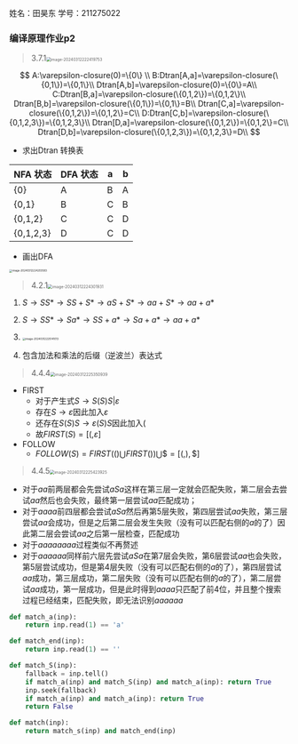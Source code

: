 姓名：田昊东		学号：211275022

### 编译原理作业p2

> 3.7.1<img src="https://thdlrt.oss-cn-beijing.aliyuncs.com/image-20240312222419753.png" alt="image-20240312222419753" style="zoom:50%;" />

$$
A:\varepsilon-closure(0)=\{0\} \\
B:Dtran[A,a]=\varepsilon-closure(\{0,1\})=\{0,1\}\\
Dtran[A,b]=\varepsilon-closure(0)=\{0\}=A\\
C:Dtran[B,a]=\varepsilon-closure(\{0,1,2\})=\{0,1,2\}\\
Dtran[B,b]=\varepsilon-closure(\{0,1\})=\{0,1\}=B\\
Dtran[C,a]=\varepsilon-closure(\{0,1,2\})=\{0,1,2\}=C\\
D:Dtran[C,b]=\varepsilon-closure(\{0,1,2,3\})=\{0,1,2,3\}\\
Dtran[D,a]=\varepsilon-closure(\{0,1,2\})=\{0,1,2\}=C\\
Dtran[D,b]=\varepsilon-closure(\{0,1,2,3\})=\{0,1,2,3\}=D\\
$$

- 求出Dtran 转换表

| NFA 状态  | DFA 状态 | a    | b    |
| --------- | -------- | ---- | ---- |
| {0}       | A        | B    | A    |
| {0,1}     | B        | C    | B    |
| {0,1,2}   | C        | C    | D    |
| {0,1,2,3} | D        | C    | D    |

- 画出DFA

<img src="https://thdlrt.oss-cn-beijing.aliyuncs.com/image-20240312224203583.png" alt="image-20240312224203583" style="zoom: 33%;" />

> 4.2.1<img src="https://thdlrt.oss-cn-beijing.aliyuncs.com/image-20240312224301931.png" alt="image-20240312224301931" style="zoom:50%;" />

1. $S\to SS*\to SS+S*\to aS+S*\to aa+S*\to aa+a*$
2. $S\to SS*\to Sa*\to SS+a*\to Sa+a*\to aa+a*$
3. <img src="https://thdlrt.oss-cn-beijing.aliyuncs.com/image-20240312225141013.png" alt="image-20240312225141013" style="zoom:33%;" />

5. 包含加法和乘法的后缀（逆波兰）表达式

> 4.4.4<img src="https://thdlrt.oss-cn-beijing.aliyuncs.com/image-20240312225350939.png" alt="image-20240312225350939" style="zoom:50%;" />

- FIRST
  - 对于产生式$S\to S(S)S|\varepsilon$
  - 存在$S\to\varepsilon$因此加入$\varepsilon$
  - 还存在$S(S)S\to\varepsilon(S)S$因此加入$($
  - 故$FIRST(S) = [(,\varepsilon]$
- FOLLOW
  - $FOLLOW(S)=FIRST(()\bigcup FIRST())\bigcup\$=[(,),\$]$

> 4.4.5<img src="https://thdlrt.oss-cn-beijing.aliyuncs.com/image-20240312225423925.png" alt="image-20240312225423925" style="zoom:50%;" />

- 对于$aa$前两层都会先尝试$aSa$这样在第三层一定就会匹配失败，第二层会去尝试$aa$然后也会失败，最终第一层尝试$aa$匹配成功；
- 对于$aaaa$前四层都会尝试$aSa$然后再第5层失败，第四层尝试$aa$失败，第三层尝试$aa$会成功，但是之后第二层会发生失败（没有可以匹配右侧的$a$的了）因此第二层会尝试$aa$之后第一层检查，匹配成功
- 对于$aaaaaaaa$过程类似不再赘述
- 对于$aaaaaa$同样前六层先尝试$aSa$在第7层会失败，第6层尝试$aa$也会失败，第5层尝试成功，但是第4层失败（没有可以匹配右侧的$a$的了），第四层尝试$aa$成功，第三层成功，第二层失败（没有可以匹配右侧的$a$的了），第二层尝试$aa$成功，第一层成功，但是此时得到$aaaa$只匹配了前4位，并且整个搜索过程已经结束，匹配失败，即无法识别$aaaaaa$

```python
def match_a(inp):
    return inp.read(1) == 'a'

def match_end(inp):
    return inp.read(1) == ''

def match_S(inp):
    fallback = inp.tell()
    if match_a(inp) and match_S(inp) and match_a(inp): return True
    inp.seek(fallback)
    if match_a(inp) and match_a(inp): return True
    return False

def match(inp):
    return match_s(inp) and match_end(inp)
```

